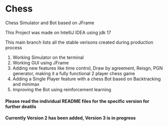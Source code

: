 # Chess
Chess Simulator and Bot based on JFrame

This Project was made on IntelliJ IDEA using jdk 17

This main branch lists all the stable verisons created during production process
1) Working Simulator on the terminal
2) Working GUI using JFrame
3) Adding new features like time control, Draw by agreement, Reisgn, PGN generator, making it a fully functional 2 player chess game
4) Adding a Single Player feature with a chess Bot based on Backtracking and minimax
5) Improving the Bot using reinforcement learning
#### Please read the individual README files for the specific version for further deatils

#### Currently Version 2 has been added, Version 3 is in progress
